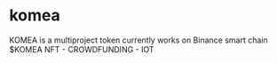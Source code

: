 # komea
KOMEA is a multiproject token currently works on Binance smart chain $KOMEA NFT - CROWDFUNDING - IOT
